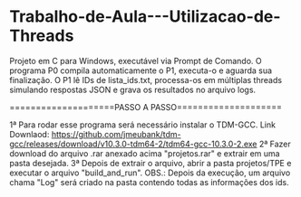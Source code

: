 # Trabalho-de-Aula---Utilizacao-de-Threads
Projeto em C para Windows, executável via Prompt de Comando.
O programa P0 compila automaticamente o P1, executa-o e aguarda sua finalização.
O P1 lê IDs de lista_ids.txt, processa-os em múltiplas threads simulando respostas JSON e grava os resultados no arquivo logs.

====================PASSO A PASSO====================

1ª Para rodar esse programa será necessário instalar o TDM-GCC. Link Downlaod: https://github.com/jmeubank/tdm-gcc/releases/download/v10.3.0-tdm64-2/tdm64-gcc-10.3.0-2.exe
2ª Fazer download do arquivo .rar anexado acima "projetos.rar" e extrair em uma pasta desejada.
3ª Depois de extrair o arquivo, abrir a pasta projetos/TPE e executar o arquivo "build_and_run".
OBS.: Depois da execução, um arquivo chama "Log" será criado na pasta contendo todas as informações dos ids.
